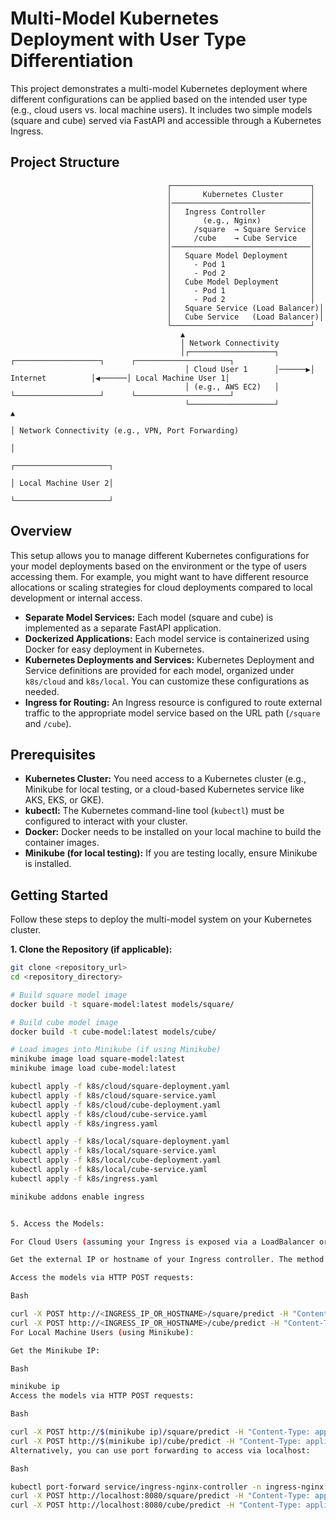 # Multi-Model Kubernetes Deployment with User Type Differentiation

This project demonstrates a multi-model Kubernetes deployment where different configurations can be applied based on the intended user type (e.g., cloud users vs. local machine users). It includes two simple models (square and cube) served via FastAPI and accessible through a Kubernetes Ingress.

## Project Structure
                                       ┌───────────────────────────────┐
                                       │       Kubernetes Cluster      │
                                       │───────────────────────────────│
                                       │   Ingress Controller          │
                                       │       (e.g., Nginx)           │
                                       │     /square  → Square Service │
                                       │     /cube    → Cube Service   │
                                       │───────────────────────────────│
                                       │   Square Model Deployment     │
                                       │     - Pod 1                   │
                                       │     - Pod 2                   │
                                       │   Cube Model Deployment       │
                                       │     - Pod 1                   │
                                       │     - Pod 2                   │
                                       │   Square Service (Load Balancer)│
                                       │   Cube Service   (Load Balancer)│
                                       └───────────────────────────────┘
                                          ▲
                                          │ Network Connectivity
                                          │┌───────────────────┐      ┌───────────────────┐      ┌─────────────────────┐
                                           │ Cloud User 1      │──────▶│ Internet          │◀──────│ Local Machine User 1│
                                           │ (e.g., AWS EC2)   │      └───────────────────┘      └─────────────────────┘
                                           └───────────────────┘                                  ▲
                                                                                                  │ Network Connectivity (e.g., VPN, Port Forwarding)
                                                                                                  │
                                                                                               ┌─────────────────────┐
                                                                                               │ Local Machine User 2│
                                                                                               └─────────────────────┘

## Overview

This setup allows you to manage different Kubernetes configurations for your model deployments based on the environment or the type of users accessing them. For example, you might want to have different resource allocations or scaling strategies for cloud deployments compared to local development or internal access.

- **Separate Model Services:** Each model (square and cube) is implemented as a separate FastAPI application.
- **Dockerized Applications:** Each model service is containerized using Docker for easy deployment in Kubernetes.
- **Kubernetes Deployments and Services:** Kubernetes Deployment and Service definitions are provided for each model, organized under `k8s/cloud` and `k8s/local`. You can customize these configurations as needed.
- **Ingress for Routing:** An Ingress resource is configured to route external traffic to the appropriate model service based on the URL path (`/square` and `/cube`).

## Prerequisites

- **Kubernetes Cluster:** You need access to a Kubernetes cluster (e.g., Minikube for local testing, or a cloud-based Kubernetes service like AKS, EKS, or GKE).
- **kubectl:** The Kubernetes command-line tool (`kubectl`) must be configured to interact with your cluster.
- **Docker:** Docker needs to be installed on your local machine to build the container images.
- **Minikube (for local testing):** If you are testing locally, ensure Minikube is installed.

## Getting Started

Follow these steps to deploy the multi-model system on your Kubernetes cluster.

**1. Clone the Repository (if applicable):**

```bash
git clone <repository_url>
cd <repository_directory>

# Build square model image
docker build -t square-model:latest models/square/

# Build cube model image
docker build -t cube-model:latest models/cube/

# Load images into Minikube (if using Minikube)
minikube image load square-model:latest
minikube image load cube-model:latest

kubectl apply -f k8s/cloud/square-deployment.yaml
kubectl apply -f k8s/cloud/square-service.yaml
kubectl apply -f k8s/cloud/cube-deployment.yaml
kubectl apply -f k8s/cloud/cube-service.yaml
kubectl apply -f k8s/ingress.yaml

kubectl apply -f k8s/local/square-deployment.yaml
kubectl apply -f k8s/local/square-service.yaml
kubectl apply -f k8s/local/cube-deployment.yaml
kubectl apply -f k8s/local/cube-service.yaml
kubectl apply -f k8s/ingress.yaml

minikube addons enable ingress


5. Access the Models:

For Cloud Users (assuming your Ingress is exposed via a LoadBalancer or public IP):

Get the external IP or hostname of your Ingress controller. The method varies depending on your cloud provider.

Access the models via HTTP POST requests:

Bash

curl -X POST http://<INGRESS_IP_OR_HOSTNAME>/square/predict -H "Content-Type: application/json" -d '{"input": 10}'
curl -X POST http://<INGRESS_IP_OR_HOSTNAME>/cube/predict -H "Content-Type: application/json" -d '{"input": 10}'
For Local Machine Users (using Minikube):

Get the Minikube IP:

Bash

minikube ip
Access the models via HTTP POST requests:

Bash

curl -X POST http://$(minikube ip)/square/predict -H "Content-Type: application/json" -d '{"input": 15}'
curl -X POST http://$(minikube ip)/cube/predict -H "Content-Type: application/json" -d '{"input": 15}'
Alternatively, you can use port forwarding to access via localhost:

Bash

kubectl port-forward service/ingress-nginx-controller -n ingress-nginx 8080:80 &
curl -X POST http://localhost:8080/square/predict -H "Content-Type: application/json" -d '{"input": 20}'
curl -X POST http://localhost:8080/cube/predict -H "Content-Type: application/json" -d '{"input": 20}'
